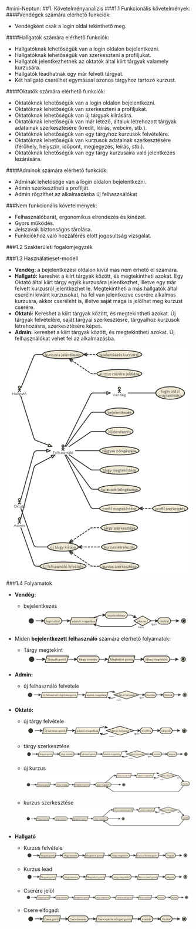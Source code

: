 #mini-Neptun:
##1. Követelményanalízis
###1.1 Funkcionális követelmények:
####Vendégek számára elérhető funkciók:
 * Vendégként csak a login oldal tekinthető meg.

####Hallgatók számára elérhető funkciók:
 * Hallgatóknak lehetőségük van a login oldalon bejelentkezni.
 * Hallgatóknak lehetőségük van szerkeszteni a profiljukat.
 * Hallgatók jelentkezhetnek az oktatók által kiírt tárgyak valamely kurzusára.
 * Hallgatók leadhatnak egy már felvett tárgyat.
 * Két hallgató cserélhet egymással azonos tárgyhoz tartozó kurzust.

####Oktatók számára elérhető funkciók:
 * Oktatóknak lehetőségük van a login oldalon bejelentkezni.
 * Oktatóknak lehetőségük van szerkeszteni a profiljukat.
 * Oktatóknak lehetőségük van új tárgyak kiírására.
 * Oktatóknak lehetőségük van már létező, általuk létrehozott tárgyak adatainak szerkesztésére (kredit, leírás, webcím, stb.).
 * Oktatóknak lehetőségük van egy tárgyhoz kurzusok felvételére.
 * Oktatóknak lehetőségük van kurzusok adatainak szerkesztésére (férőhely, helyszín, időpont, megjegyzés, leírás, stb.).
 * Oktatóknak lehetőségük van egy tárgy kurzusaira való jelentkezés lezárására.		

####Adminok számára elérhető funkciók:
 * Adminak lehetősége van a login oldalon bejelentkezni.
 * Admin szerkesztheti a profilját.
 * Admin rögzíthet az alkalmazásba új felhasználókat

###Nem funkcionális követelmények:
 * Felhasználóbarát, ergonomikus elrendezés és kinézet.
 * Gyors működés.
 * Jelszavak biztonságos tárolása.
 * Funkciókhoz való hozzáférés elött jogosultság vizsgálat.
 
###1.2 Szakterületi fogalomjegyzék

###1.3 Használatieset-modell
* **Vendég:** a bejelentkezési oldalon kívül más nem érhető el számára.
* **Hallgató:** kereshet a kiírt tárgyak között, és megtekintheti azokat. Egy Oktató által kiírt tárgy egyik kurzusára jelentkezhet, illetve egy már felvett kurzusról jelentkezhet le. Megtekintheti a más hallgatók által cserélni kívánt kurzusokat, ha fel van jelentkezve cserére alkalmas kurzusra, akkor cseréleht is, illetve saját maga is jelölhet meg kurzust cserére.
* **Oktató:** Kereshet a kiírt tárgyak között, és megtekintheti azokat. Új tárgyak felvételére, saját tárgyai szerkesztésre, tárgyaihoz kurzusok létrehozásra, szerkesztésére képes.
* **Admin:** kereshet a kiírt tárgyak között, és megtekintheti azokat. Új felhasználókat vehet fel az alkalmazásba.

![alt text](https://github.com/Bicz4477/mini-neptun/blob/master/docs/usecase.png "Használati eset diagram")

###1.4 Folyamatok
* **Vendég:** 
  * bejelentkezés
![alt text](https://github.com/Bicz4477/mini-neptun/blob/master/docs/login_folyamat.png "bejelentkezés folymat diagram")

* Miden **bejelentkezett felhasználó** számára elérhető folyamatok:
  * Tárgy megtekint
![alt text](https://github.com/Bicz4477/mini-neptun/blob/master/docs/targy_megtekint.png "tárgy megtekint folyamat")

* **Admin:** 
  * új felhasználó felvétele
![alt text](https://github.com/Bicz4477/mini-neptun/blob/master/docs/uj_felhasznalo.png "felhasználó rögzítés folyamat")

* **Oktató:** 
  * új tárgy felvétele
![alt text](https://github.com/Bicz4477/mini-neptun/blob/master/docs/uj_targy.png "új tárgy rögzítés folyamat")

  * tárgy szerkesztése
  ![alt text](https://github.com/Bicz4477/mini-neptun/blob/master/docs/targy_szerkeszt.png "tárgy szerkesztése folyamat")
  
  * új kurzus
  ![alt text](https://github.com/Bicz4477/mini-neptun/blob/master/docs/uj_kurzus.png "új kurzus folyamat")
  
  * kurzus szerkesztése
  ![alt text](https://github.com/Bicz4477/mini-neptun/blob/master/docs/kurzus_szerkeszt.png "kurzus szerkesztése folyamat")
  
* **Hallgató**
  * Kurzus felvétele
  ![alt text](https://github.com/Bicz4477/mini-neptun/blob/master/docs/kurzus_felvetel.png "kurzus felvesz folyamat")
  
  * Kurzus lead
  ![alt text](https://github.com/Bicz4477/mini-neptun/blob/master/docs/kurzus_lead.png "kurzus felvesz folyamat")
  
  * Cserére jelöl
  ![alt text](https://github.com/Bicz4477/mini-neptun/blob/master/docs/kurzus_csere_jel.png "kurzus cserére jelöl folyamat")
  
  * Csere elfogad:
  ![alt text](https://github.com/Bicz4477/mini-neptun/blob/master/docs/csere_elfogad.png "csere elfogad")
